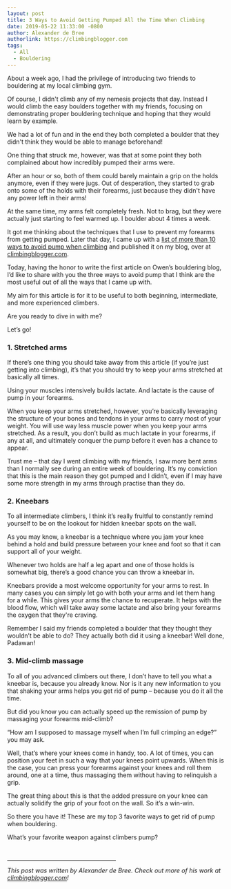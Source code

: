 ```yaml
---
layout: post
title: 3 Ways to Avoid Getting Pumped All the Time When Climbing
date: 2019-05-22 11:33:00 -0800
author: Alexander de Bree
authorlink: https://climbingblogger.com
tags:
  - All
  - Bouldering
---
```


About a week ago, I had the privilege of introducing two friends to bouldering at my local climbing gym.

Of course, I didn't climb any of my nemesis projects that day. Instead I would climb the easy boulders together with my friends, focusing on demonstrating proper bouldering technique and hoping that they would learn by example.

We had a lot of fun and in the end they both completed a boulder that they didn't think they would be able to manage beforehand!

One thing that struck me, however, was that at some point they both complained about how incredibly pumped their arms were.

After an hour or so, both of them could barely maintain a grip on the holds anymore, even if they were jugs. Out of desperation, they started to grab onto some of the holds with their forearms, just because they didn't have any power left in their arms!

At the same time, my arms felt completely fresh. Not to brag, but they were actually just starting to feel warmed up. I boulder about 4 times a week.

It got me thinking about the techniques that I use to prevent my forearms from getting pumped. Later that day, I came up with a [list of more than 10 ways to avoid pump when climbing](https://climbingblogger.com/how-to-avoid-pump-when-climbing) and published it on my blog, over at [climbingblogger.com](https://climbingblogger.com).

Today, having the honor to write the first article on Owen’s bouldering blog, I’d like to share with you the three ways to avoid pump that I think are the most useful out of all the ways that I came up with.

My aim for this article is for it to be useful to both beginning, intermediate, and more experienced climbers.

Are you ready to dive in with me?

Let’s go!

### **1. Stretched arms**

If there’s one thing you should take away from this article (if you’re just getting into climbing), it’s that you should try to keep your arms stretched at basically all times.

Using your muscles intensively builds lactate. And lactate is the cause of pump in your forearms.

When you keep your arms stretched, however, you’re basically leveraging the structure of your bones and tendons in your arms to carry most of your weight. You will use way less muscle power when you keep your arms stretched. As a result, you don’t build as much lactate in your forearms, if any at all, and ultimately conquer the pump before it even has a chance to appear.

Trust me – that day I went climbing with my friends, I saw more bent arms than I normally see during an entire week of bouldering. It’s my conviction that this is the main reason they got pumped and I didn’t, even if I may have some more strength in my arms through practise than they do.

### **2. Kneebars**

To all intermediate climbers, I think it’s really fruitful to constantly remind yourself to be on the lookout for hidden kneebar spots on the wall.

As you may know, a kneebar is a technique where you jam your knee behind a hold and build pressure between your knee and foot so that it can support all of your weight.

Whenever two holds are half a leg apart and one of those holds is somewhat big, there’s a good chance you can throw a kneebar in.

Kneebars provide a most welcome opportunity for your arms to rest. In many cases you can simply let go with both your arms and let them hang for a while. This gives your arms the chance to recuperate. It helps with the blood flow, which will take away some lactate and also bring your forearms the oxygen that they're craving.  

Remember I said my friends completed a boulder that they thought they wouldn’t be able to do? They actually both did it using a kneebar! Well done, Padawan!

### **3. Mid-climb massage**

To all of you advanced climbers out there, I don’t have to tell you what a kneebar is, because you already know. Nor is it any new information to you that shaking your arms helps you get rid of pump – because you do it all the time.

But did you know you can actually speed up the remission of pump by massaging your forearms mid-climb?

“How am I supposed to massage myself when I’m full crimping an edge?” you may ask.

Well, that’s where your knees come in handy, too. A lot of times, you can position your feet in such a way that your knees point upwards. When this is the case, you can press your forearms against your knees and roll them around, one at a time, thus massaging them without having to relinquish a grip.

The great thing about this is that the added pressure on your knee can actually solidify the grip of your foot on the wall. So it’s a win-win.

So there you have it! These are my top 3 favorite ways to get rid of pump when bouldering.

What’s your favorite weapon against climbers pump?

<br>

<hr width="50%">

_This post was written by Alexander de Bree. Check out more of his work at [climbingblogger.com](https://climbingblogger.com/)!_

